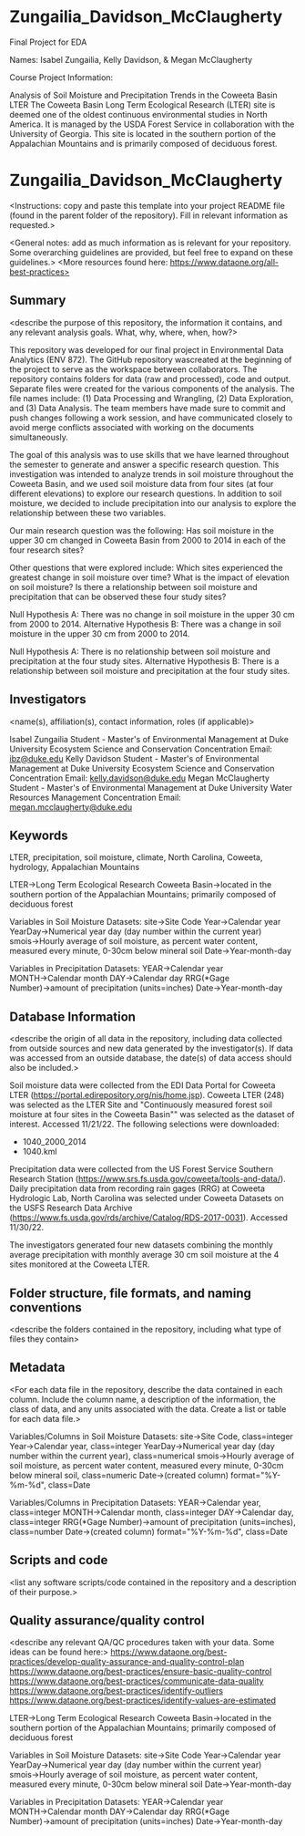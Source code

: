 # Zungailia_Davidson_McClaugherty
Final Project for EDA


Names: Isabel Zungailia, Kelly Davidson, & Megan McClaugherty

Course Project Information:

Analysis of Soil Moisture and Precipitation Trends in the Coweeta Basin LTER
  The Coweeta Basin Long Term Ecological Research (LTER) site is deemed one of the oldest continuous environmental studies in North America. It is managed by the USDA Forest Service in collaboration with the University of Georgia. This site is located in the southern portion of the Appalachian Mountains and is primarily composed of deciduous forest.


# Zungailia_Davidson_McClaugherty
<Instructions: copy and paste this template into your project README file (found in the parent folder of the repository). Fill in relevant information as requested.>

<General notes: add as much information as is relevant for your repository. Some overarching guidelines are provided, but feel free to expand on these guidelines.>
<More resources found here: https://www.dataone.org/all-best-practices>
<Delete the text inside the brackets when formatting your file.>

## Summary

<describe the purpose of this repository, the information it contains, and any relevant analysis goals. What, why, where, when, how?>


This repository was developed for our final project in Environmental Data Analytics (ENV 872). The GitHub repository wascreated at the beginning of the project to serve as the workspace between collaborators. The repository contains folders for data (raw and processed), code and output. Separate files were created for the various components of the analysis. The file names include: (1) Data Processing and Wrangling, (2) Data Exploration, and (3) Data Analysis. The team members have made sure to commit and push changes following a work session, and have communicated closely to avoid merge conflicts associated with working on the documents simultaneously.

The goal of this analysis was to use skills that we have learned throughout the semester to generate and answer a specific research question. This investigation was intended to analyze trends in soil moisture throughout the Coweeta Basin, and we used soil moisture data from four sites (at four different elevations) to explore our research questions. In addition to soil moisture, we decided to include precipitation into our analysis to explore the relationship between these two variables. 

Our main research question was the following: Has soil moisture in the upper 30 cm changed in Coweeta Basin from 2000 to 2014 in each of the four research sites?

Other questions that were explored include: 
    Which sites experienced the greatest change in soil moisture over time?
    What is the impact of elevation on soil moisture?
    Is there a relationship between soil moisture and precipitation that can be observed these four study sites?

Null Hypothesis A: There was no change in soil moisture in the upper 30 cm from 2000 to 2014.
Alternative Hypothesis B: There was a change in soil moisture in the upper 30 cm from 2000 to 2014.

Null Hypothesis A: There is no relationship between soil moisture and precipitation at the four study sites. 
Alternative Hypothesis B: There is a relationship between soil moisture and precipitation at the four study sites. 

## Investigators

<name(s), affiliation(s), contact information, roles (if applicable)>

Isabel Zungailia
  Student - Master's of Environmental Management at Duke University
  Ecosystem Science and Conservation Concentration
  Email: ibz@duke.edu
Kelly Davidson
  Student - Master's of Environmental Management at Duke University
  Ecosystem Science and Conservation Concentration
  Email: kelly.davidson@duke.edu
Megan McClaugherty
  Student - Master's of Environmental Management at Duke University
  Water Resources Management Concentration
  Email: megan.mcclaugherty@duke.edu

## Keywords

<add relevant keywords here>

LTER, precipitation, soil moisture, climate, North Carolina, Coweeta, hydrology, Appalachian Mountains

LTER→Long Term Ecological Research
Coweeta Basin→located in the southern portion of the Appalachian Mountains; primarily composed of deciduous forest

Variables in Soil Moisture Datasets:
site→Site Code
Year→Calendar year
YearDay→Numerical year day (day number within the current year)
smois→Hourly average of soil moisture, as percent water content, measured every minute, 0-30cm below mineral soil
Date→Year-month-day 

Variables in Precipitation Datasets:
YEAR→Calendar year
MONTH→Calendar month
DAY→Calendar day
RRG(*Gage Number)→amount of precipitation (units=inches)
Date→Year-month-day 

## Database Information

<describe the origin of all data in the repository, including data collected from outside sources and new data generated by the investigator(s). If data was accessed from an outside database, the date(s) of data access should also be included.>

Soil moisture data were collected from the EDI Data Portal for Coweeta LTER 
(https://portal.edirepository.org/nis/home.jsp). Coweeta LTER (248) was selected as the LTER Site and "Continuously measured forest soil moisture at four sites in the Coweeta Basin"" was selected as the dataset of interest. Accessed 11/21/22.
The following selections were downloaded: 
 * 1040_2000_2014
 * 1040.kml 
 
Precipitation data were collected from the US Forest Service Southern Research Station (https://www.srs.fs.usda.gov/coweeta/tools-and-data/). Daily precipitation data from recording rain gages (RRG) at Coweeta Hydrologic Lab, North Carolina was selected under Coweeta Datasets on the USFS Research Data Archive (https://www.fs.usda.gov/rds/archive/Catalog/RDS-2017-0031). Accessed 11/30/22.

The investigators generated four new datasets combining the monthly average precipitation with monthly average 30 cm soil moisture at the 4 sites monitored at the Coweeta LTER. 

## Folder structure, file formats, and naming conventions 

<describe the folders contained in the repository, including what type of files they contain>

<describe the formats of files for the various purposes contained in the repository>

<describe your file naming conventions>

## Metadata

<For each data file in the repository, describe the data contained in each column. Include the column name, a description of the information, the class of data, and any units associated with the data. Create a list or table for each data file.> 

Variables/Columns in Soil Moisture Datasets:
site→Site Code, class=integer
Year→Calendar year, class=integer
YearDay→Numerical year day (day number within the current year), class=numerical
smois→Hourly average of soil moisture, as percent water content, measured every minute, 0-30cm below mineral soil, class=numeric
Date→(created column) format="%Y-%m-%d", class=Date

Variables/Columns in Precipitation Datasets:
YEAR→Calendar year, class=integer
MONTH→Calendar month, class=integer
DAY→Calendar day, class=integer
RRG(*Gage Number)→amount of precipitation (units=inches), class=number
Date→(created column) format="%Y-%m-%d", class=Date

## Scripts and code

<list any software scripts/code contained in the repository and a description of their purpose.>

## Quality assurance/quality control

<describe any relevant QA/QC procedures taken with your data. Some ideas can be found here:>
<https://www.dataone.org/best-practices/develop-quality-assurance-and-quality-control-plan>
<https://www.dataone.org/best-practices/ensure-basic-quality-control>
<https://www.dataone.org/best-practices/communicate-data-quality>
<https://www.dataone.org/best-practices/identify-outliers>
<https://www.dataone.org/best-practices/identify-values-are-estimated>




LTER→Long Term Ecological Research
Coweeta Basin→located in the southern portion of the Appalachian Mountains; primarily composed of deciduous forest

Variables in Soil Moisture Datasets:
site→Site Code
Year→Calendar year
YearDay→Numerical year day (day number within the current year)
smois→Hourly average of soil moisture, as percent water content, measured every minute, 0-30cm below mineral soil
Date→Year-month-day 

Variables in Precipitation Datasets:
YEAR→Calendar year
MONTH→Calendar month
DAY→Calendar day
RRG(*Gage Number)→amount of precipitation (units=inches)
Date→Year-month-day 